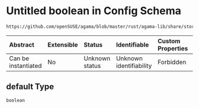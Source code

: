 # Untitled boolean in Config Schema

```txt
https://github.com/openSUSE/agama/blob/master/rust/agama-lib/share/storage.model.schema.json#/$defs/size/properties/default
```



| Abstract            | Extensible | Status         | Identifiable            | Custom Properties | Additional Properties | Access Restrictions | Defined In                                                                      |
| :------------------ | :--------- | :------------- | :---------------------- | :---------------- | :-------------------- | :------------------ | :------------------------------------------------------------------------------ |
| Can be instantiated | No         | Unknown status | Unknown identifiability | Forbidden         | Allowed               | none                | [storage.model.schema.json\*](storage.model.schema.json "open original schema") |

## default Type

`boolean`
